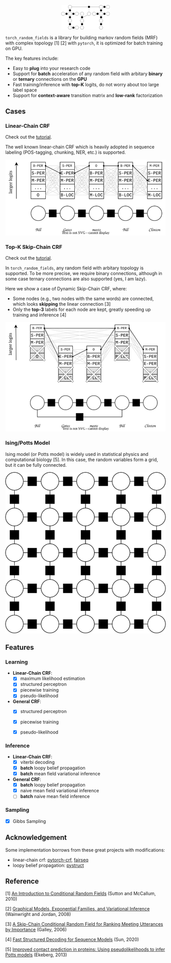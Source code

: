 <p align="center" width="30%">
<img src="images/logo.svg" width="30%" alt="logo"/> 
</p>

<!-- # torch_random_fields -->

`torch_random_fields` is a library for building markov random fields (MRF) with complex topology \[1\] \[2\] with `pytorch`, it is optimized for batch training on GPU. 

The key features include:

- Easy to **plug** into your research code
- Support for **batch** acceleration of any random field with arbitary **binary** or **ternary** connections on the **GPU**
- Fast training/inference with **top-K** logits, do not worry about too large label space
- Support for **context-aware** transition matrix and **low-rank** factorization

## Cases

### Linear-Chain CRF

Check out the [tutorial](tests/test_linear_chain_crf.ipynb).

The well known linear-chain CRF which is heavily adopted in sequence labeling (POS-tagging, chunking, NER, etc.) is supported.

<img src="images/linear_chain_crf.svg" alt="logo" style="zoom:100%;" /> 

### Top-K Skip-Chain CRF

Check out the [tutorial](tests/test_skip_chain_crf.ipynb).

In `torch_random_fields`, any random field with arbitary topology is supported. To be more precise, we require binary connections, although in some case ternary connections are also supported (yes, I am lazy).

Here we show a case of Dynamic Skip-Chain CRF, where:

- Some nodes (e.g., two nodes with the same words) are connected, which looks **skipping** the linear connection \[3\]
- Only the **top-3** labels for each node are kept, greatly speeding up training and inference \[4\]

<img src="images/top_k_skip_chain_crf.svg" alt="logo" style="zoom:100%;" /> 

### Ising/Potts Model

Ising model (or Potts model) is widely used in statistical physics and computational biology \[5\]. In this case, the random variables form a grid, but it can be fully connected.

<img src="images/potts.svg" alt="logo" style="zoom:100%;" /> 

## Features

### Learning

- **Linear-Chain CRF**: 
  - [x] maximum likelihood estimation
  - [x] structured perceptron
  - [x] piecewise training
  - [x] pseudo-likelihood
- **General CRF**: 
  - [x] structured perceptron
  - [x] piecewise training
  - [x] pseudo-likelihood


### Inference

- **Linear-Chain CRF**: 
  - [x] viterbi decoding
  - [x] **batch** loopy belief propagation
  - [x] **batch** mean field variational inference

- **General CRF**: 
  - [x] **batch** loopy belief propagation
  - [x] naive mean field variational inference
  - [ ] **batch** naive mean field inference

### Sampling

- [x] Gibbs Sampling


## Acknowledgement

Some implementation borrows from these great projects with modifications:

- linear-chain crf: [pytorch-crf](https://github.com/kmkurn/pytorch-crf), [fairseq](https://github.com/facebookresearch/fairseq)
- loopy belief propagation: [pystruct](https://github.com/pystruct/pystruct)


## Reference

\[1\] [An Introduction to Conditional Random Fields](https://arxiv.org/abs/1011.4088) (Sutton and McCallum, 2010) 

\[2\] [Graphical Models, Exponential Families, and Variational Inference](https://people.eecs.berkeley.edu/~wainwrig/Papers/WaiJor08_FTML.pdf) (Wainwright and Jordan, 2008)

\[3\] [A Skip-Chain Conditional Random Field for Ranking Meeting Utterances by Importance](https://aclanthology.org/W06-1643/) (Galley, 2006)

\[4\] [Fast Structured Decoding for Sequence Models](http://papers.neurips.cc/paper/8566-fast-structured-decoding-for-sequence-models.pdf) (Sun, 2020)

\[5\] [Improved contact prediction in proteins: Using pseudolikelihoods to infer Potts models](https://arxiv.org/abs/1211.1281) (Ekeberg, 2013)